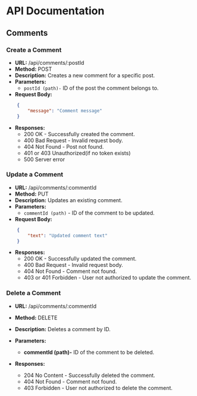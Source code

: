 # API Documentation

## Comments

### Create a Comment

- **URL:** /api/comments/:postId
- **Method:** POST
- **Description:** Creates a new comment for a specific post.
- **Parameters:**
    - `postId (path)-` ID of the post the comment belongs to.
- **Request Body:**
```json
    {
        "message": "Comment message"
    }
```

- **Responses:**
    - 200 OK - Successfully created the comment.
    - 400 Bad Request - Invalid request body.
    - 404 Not Found - Post not found.
    - 401 or 403 Unauthorized(if no token exists)
    - 500 Server error

### Update a Comment

- **URL:** /api/comments/:commentId
- **Method:** PUT
- **Description:** Updates an existing comment.
- **Parameters:**
    - `commentId (path)` - ID of the comment to be updated.
- **Request Body:**
```json
    {
        "text": "Updated comment text"
    }
```

- **Responses:**
    - 200 OK - Successfully updated the comment.
    - 400 Bad Request - Invalid request body.
    - 404 Not Found - Comment not found.
    - 403 or 401 Forbidden - User not authorized to update the comment.

### Delete a Comment

- **URL:** /api/comments/:commentId
- **Method:** DELETE
- **Description:** Deletes a comment by ID.
- **Parameters:**
    - **commentId (path)-** ID of the comment to be deleted.

- **Responses:**
    - 204 No Content - Successfully deleted the comment.
    - 404 Not Found - Comment not found.
    - 403 Forbidden - User not authorized to delete the comment.
